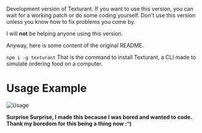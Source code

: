 Development version of Texturant.
If you want to use this version, you can wait for a working patch or do some coding yourself. Don't use this version unless you know how to fix problems you come by.

I will **not** be helping anyone using this version.


Anyway, here is some content of the original README.

`npm i -g texturant`
That is the command to install Texturant, a CLI made to simulate ordering food on a computer.

# Usage Example
![Usage](https://skullbite.is-for.me/i/6mtmta57.gif)

**Surprise Surprise, I made this because I was bored and wanted to code. Thank my boredom for this being a thing now :^)**
